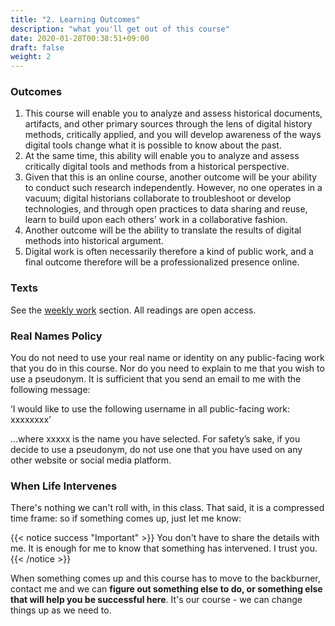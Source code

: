```yaml
---
title: "2. Learning Outcomes"
description: "what you'll get out of this course"
date: 2020-01-28T00:38:51+09:00
draft: false
weight: 2
---
```


### Outcomes

1. This course will enable you to analyze and assess historical documents, artifacts, and other primary sources through the lens of digital history methods, critically applied, and you will develop awareness of the ways digital tools change what it is possible to know about the past.
2. At the same time, this ability will enable you to analyze and assess critically digital tools and methods from a historical perspective.
3. Given that this is an online course, another outcome will be your ability to conduct such research independently. However, no one operates in a vacuum; digital historians collaborate to troubleshoot or develop technologies, and through open practices to data sharing and reuse, learn to build upon each others' work in a collaborative fashion.
4. Another outcome will be the ability to translate the results of digital methods into historical argument.
5. Digital work is often necessarily therefore a kind of public work, and a final outcome therefore will be a professionalized presence online.

### Texts

See the [weekly work](/week) section. All readings are open access.

### Real Names Policy

You do not need to use your real name or identity on any public-facing work that you do in this course. Nor do you need to explain to me that you wish to use a pseudonym. It is sufficient that you send an email to me with the following message:

‘I would like to use the following username in all public-facing work: xxxxxxxx’

…where xxxxx is the name you have selected. For safety’s sake, if you decide to use a pseudonym, do not use one that you have used on any other website or social media platform.

### When Life Intervenes

There's nothing we can't roll with, in this class. That said, it is a compressed time frame: so if something comes up, just let me know:

{{< notice success "Important" >}} You don't have to share the details with me. It is enough for me to know that something has intervened. I trust you.
{{< /notice >}}

When something comes up and this course has to move to the backburner, contact me and we can **figure out something else to do, or something else that will help you be successful here**. It's our course - we can change things up as we need to.
